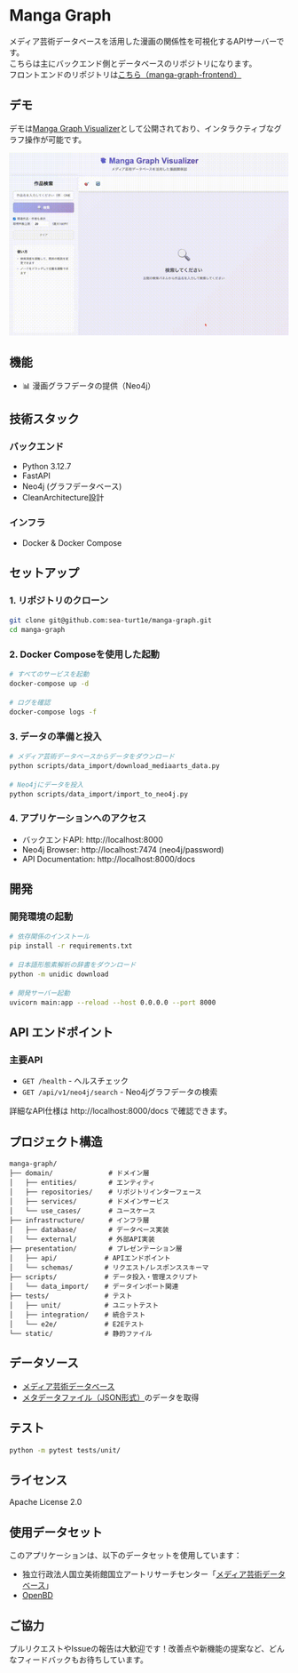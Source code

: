 # Manga Graph

メディア芸術データベースを活用した漫画の関係性を可視化するAPIサーバーです。  
こちらは主にバックエンド側とデータベースのリポジトリになります。  
フロントエンドのリポジトリは[こちら（manga-graph-frontend）](https://github.com/sea-turt1e/manga-graph-frontend)

## デモ
デモは[Manga Graph Visualizer](https://mangagraph.netlify.app/)として公開されており、インタラクティブなグラフ操作が可能です。

[![Manga_Graph_Visualizer_demo](/images/manga_graph_visualizer.gif)](https://mangagraph.netlify.app/)

## 機能
- 📊 漫画グラフデータの提供（Neo4j）
<!-- - ToBe
  - 📚 作品検索API
  - 👨‍🎨 作者と作品の関係性データ提供
  - 📖 同じ雑誌に掲載された作品の関係性
  - 🔍 柔軟な検索とフィルタリング -->

## 技術スタック

### バックエンド
- Python 3.12.7
- FastAPI
- Neo4j (グラフデータベース)
- CleanArchitecture設計

### インフラ
- Docker & Docker Compose

## セットアップ

### 1. リポジトリのクローン
```bash
git clone git@github.com:sea-turt1e/manga-graph.git
cd manga-graph
```

### 2. Docker Composeを使用した起動
```bash
# すべてのサービスを起動
docker-compose up -d

# ログを確認
docker-compose logs -f
```

### 3. データの準備と投入
```bash
# メディア芸術データベースからデータをダウンロード
python scripts/data_import/download_mediaarts_data.py

# Neo4jにデータを投入
python scripts/data_import/import_to_neo4j.py
```

### 4. アプリケーションへのアクセス
- バックエンドAPI: http://localhost:8000
- Neo4j Browser: http://localhost:7474 (neo4j/password)
- API Documentation: http://localhost:8000/docs

## 開発

### 開発環境の起動
```bash
# 依存関係のインストール
pip install -r requirements.txt

# 日本語形態素解析の辞書をダウンロード
python -m unidic download

# 開発サーバー起動
uvicorn main:app --reload --host 0.0.0.0 --port 8000
```


## API エンドポイント
### 主要API

- `GET /health` - ヘルスチェック
- `GET /api/v1/neo4j/search` - Neo4jグラフデータの検索

詳細なAPI仕様は http://localhost:8000/docs で確認できます。

## プロジェクト構造

```
manga-graph/
├── domain/              # ドメイン層
│   ├── entities/        # エンティティ
│   ├── repositories/    # リポジトリインターフェース
│   ├── services/        # ドメインサービス
│   └── use_cases/       # ユースケース
├── infrastructure/      # インフラ層
│   ├── database/        # データベース実装
│   └── external/        # 外部API実装
├── presentation/        # プレゼンテーション層
│   ├── api/            # APIエンドポイント
│   └── schemas/        # リクエスト/レスポンススキーマ
├── scripts/            # データ投入・管理スクリプト
│   └── data_import/    # データインポート関連
├── tests/              # テスト
│   ├── unit/           # ユニットテスト
│   ├── integration/    # 統合テスト
│   └── e2e/            # E2Eテスト
└── static/             # 静的ファイル
```

## データソース

- [メディア芸術データベース](https://mediaarts-db.artmuseums.go.jp/)
- [メタデータファイル（JSON形式）](https://github.com/mediaarts-db/dataset/releases)のデータを取得

## テスト

```bash
python -m pytest tests/unit/
```

<!-- # 全テストの実行
python -m pytest tests/
# # 統合テストのみ
python -m pytest tests/integration/

# E2Eテストのみ
python -m pytest tests/e2e/ -->

## ライセンス

Apache License 2.0

## 使用データセット
このアプリケーションは、以下のデータセットを使用しています：
- 独立行政法人国立美術館国立アートリサーチセンター「[メディア芸術データベース](https://mediaarts-db.artmuseums.go.jp/)」
- [OpenBD](https://openbd.jp/)


## ご協力

プルリクエストやIssueの報告は大歓迎です！改善点や新機能の提案など、どんなフィードバックもお待ちしています。
